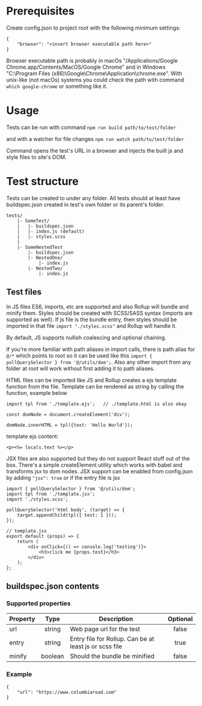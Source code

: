 # Prerequisites

Create config.json to project root with the following minimum settings:

```
{
	"browser": "<insert browser executable path here>"
}
```

Browser executable path is probably in macOs "/Applications/Google Chrome.app/Contents/MacOS/Google Chrome" and in Windows "C:\Program Files (x86)\Google\Chrome\Application\chrome.exe". With unix-like (not macOs) systems you could check the path with command `which google-chrome` or something like it.

# Usage

Tests can be run with command `npm run build path/to/test/folder`

and with a watcher for file changes `npm run watch path/to/test/folder`

Command opens the test's URL in a browser and injects the built js and style files to site's DOM.

# Test structure

Tests can be created to under any folder. All tests should at least have buildspec.json created in test's own folder or its parent's folder.

```
tests/
	|- SomeTest/
	|	|- buildspec.json
	|	|- index.js (default)
	|	|- styles.scss
	|
	|- SomeNestedTest
		|- buildspec.json
		|- NestedOne/
			|- index.js
		|- NestedTwo/
			|- index.js
```

## Test files

In JS files ES6, imports, etc are supported and also Rollup will bundle and minify them. Styles should be created with SCSS/SASS syntax (imports are supported as well). If js file is the bundle entry, then styles should be imported in that file `import "./styles.scss"` and Rollup will handle it.

By default, JS supports nullish coalescing and optional chaining.

If you're more familiar with path aliases in import calls, there is path alias for `@/*` which points to root so it can be used like this `import { pollQuerySelector } from '@/utils/dom';`. Also any other import from any folder at root will work without first adding it to path aliases.

HTML files can be imported like JS and Rollup creates a ejs template function from the file. Template can be rendered as string by calling the function, example below

```
import tpl from './template.ejs'; 	// ./template.html is also okay

const domNode = document.createElement('div');

domNode.innerHTML = tpl({text: 'Hello World'});
```

template.ejs content:

```
<p><%= locals.text %></p>
```

JSX files are also supported but they do not support React stuff out of the box. There's a simple createElement utility which works with babel and transforms jsx to dom nodes. JSX support can be enabled from config.json by adding `"jsx": true` or if the entry file is jsx

```
import { pollQuerySelector } from '@/utils/dom';
import tpl from './template.jsx';
import './styles.scss';

pollQuerySelector('html body', (target) => {
	target.appendChild(tpl({ test: 1 }));
});

// template.jsx
export default (props) => {
	return (
		<div onClick={() => console.log('testing')}>
			<h3>click me {props.test}</h3>
		</div>
	);
};

```

## buildspec.json contents

### Supported properties

| Property |  Type   | Description                                            | Optional |
| -------- | :-----: | ------------------------------------------------------ | :------: |
| url      | string  | Web page url for the test                              |  false   |
| entry    | string  | Entry file for Rollup. Can be at least js or scss file |   true   |
| minify   | boolean | Should the bundle be minified                          |  false   |

### Example

```
{
	"url": "https://www.columbiaroad.com"
}
```
